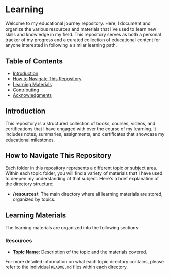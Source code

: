 # Learning

Welcome to my educational journey repository. Here, I document and organize the various resources and materials that I've used to learn new skills and knowledge in my field. This repository serves as both a personal tracker of my progress and a curated collection of educational content for anyone interested in following a similar learning path.

## Table of Contents

- [Introduction](#introduction)
- [How to Navigate This Repository](#how-to-navigate-this-repository)
- [Learning Materials](#learning-materials)
- [Contributing](#contributing)
- [Acknowledgments](#acknowledgments)

## Introduction

This repository is a structured collection of books, courses, videos, and certifications that I have engaged with over the course of my learning. It includes notes, summaries, assignments, and certificates that showcase my educational milestones.

## How to Navigate This Repository

Each folder in this repository represents a different topic or subject area. Within each topic folder, you will find a variety of materials that I have used to deepen my understanding of that subject. Here's a brief explanation of the directory structure:

- **/resources/**: The main directory where all learning materials are stored, organized by topics.

## Learning Materials

The learning materials are organized into the following sections:

### Resources

- **[Topic Name](/resources/topic-name/)**: Description of the topic and the materials covered.

For more detailed information on what each topic directory contains, please refer to the individual `README.md` files within each directory.

